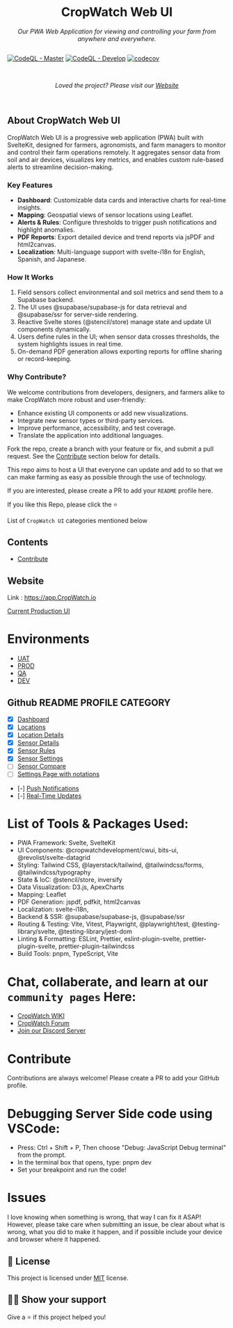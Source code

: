 <h1 align="center">CropWatch Web UI</h1>
<p align="center"><i>Our PWA Web Application for viewing and controlling your farm from anywhere and everywhere.</i></p>
<div style="display:flex; flex-direction: row; gap: 5px;" align="center">
  
  [![CodeQL - Master](https://github.com/CropWatchDevelopment/CropWatch/actions/workflows/github-code-scanning/codeql/badge.svg?branch=master)](https://github.com/CropWatchDevelopment/CropWatch/actions/workflows/github-code-scanning/codeql)
  [![CodeQL - Develop](https://github.com/CropWatchDevelopment/CropWatch/actions/workflows/github-code-scanning/codeql/badge.svg?branch=develop)](https://github.com/CropWatchDevelopment/CropWatch/actions/workflows/github-code-scanning/codeql)
  [![codecov](https://codecov.io/gh/CropWatchDevelopment/CropWatch/graph/badge.svg?token=H0LAIQ38KG)](https://codecov.io/gh/CropWatchDevelopment/CropWatch)

</div>
<br>
<p align="center"><i>Loved the project? Please visit our <a href="https://CropWatch.io">Website</a></i></p>
<br>

## About CropWatch Web UI
CropWatch Web UI is a progressive web application (PWA) built with SvelteKit, designed for farmers, agronomists, and farm managers to monitor and control their farm operations remotely.
It aggregates sensor data from soil and air devices, visualizes key metrics, and enables custom rule-based alerts to streamline decision-making.

### Key Features
- **Dashboard**: Customizable data cards and interactive charts for real-time insights.
- **Mapping**: Geospatial views of sensor locations using Leaflet.
- **Alerts & Rules**: Configure thresholds to trigger push notifications and highlight anomalies.
- **PDF Reports**: Export detailed device and trend reports via jsPDF and html2canvas.
- **Localization**: Multi-language support with svelte-i18n for English, Spanish, and Japanese.

### How It Works
1. Field sensors collect environmental and soil metrics and send them to a Supabase backend.
2. The UI uses @supabase/supabase-js for data retrieval and @supabase/ssr for server-side rendering.
3. Reactive Svelte stores (@stencil/store) manage state and update UI components dynamically.
4. Users define rules in the UI; when sensor data crosses thresholds, the system highlights issues in real time.
5. On-demand PDF generation allows exporting reports for offline sharing or record-keeping.

### Why Contribute?
We welcome contributions from developers, designers, and farmers alike to make CropWatch more robust and user-friendly:
- Enhance existing UI components or add new visualizations.
- Integrate new sensor types or third-party services.
- Improve performance, accessibility, and test coverage.
- Translate the application into additional languages.

Fork the repo, create a branch with your feature or fix, and submit a pull request. See the [Contribute](#contribute) section below for details.

This repo aims to host a UI that everyone can update and add to so that we can make farming as easy as possible through the use of technology.

If you are interested, please create a PR to add your `README` profile here.

If you like this Repo, please click the :star:

List of `CropWatch UI` categories mentioned below

## Contents
  - [Contribute](#contribute)

## Website

Link : https://app.CropWatch.io

<a href="https://app.CropWatch.io">Current Production UI</a>

# Environments
- [UAT](https://crop-watch-i2xiyd6mo-crop-watch-team.vercel.app/)
- [PROD](https://app.cropwatch.io)
- [QA](https://app-qa.cropwatch.io)
- [DEV](http://localhost:5173)

## Github README PROFILE CATEGORY

- [x] [Dashboard]()
- [x] [Locations]()
- [x] [Location Details]()
- [X] [Sensor Details]()
- [X] [Sensor Rules]()
- [X] [Sensor Settings]()
- [ ] [Sensor Compare]()
- [ ] [Settings Page with notations]()
- [-] [Push Notifications]()
- [-] [Real-Time Updates]()

# List of Tools & Packages Used:
- PWA Framework: Svelte, SvelteKit
- UI Components: @cropwatchdevelopment/cwui, bits-ui, @revolist/svelte-datagrid
- Styling: Tailwind CSS, @layerstack/tailwind, @tailwindcss/forms, @tailwindcss/typography
- State & IoC: @stencil/store, inversify
- Data Visualization: D3.js, ApexCharts
- Mapping: Leaflet
- PDF Generation: jspdf, pdfkit, html2canvas
- Localization: svelte-i18n,
- Backend & SSR: @supabase/supabase-js, @supabase/ssr
- Routing & Testing: Vite, Vitest, Playwright, @playwright/test, @testing-library/svelte, @testing-library/jest-dom
- Linting & Formatting: ESLint, Prettier, eslint-plugin-svelte, prettier-plugin-svelte, prettier-plugin-tailwindcss
- Build Tools: pnpm, TypeScript, Vite

# Chat, collaberate, and learn at our `community pages` Here:
- <a href="https://kb.CropWatch.io">CropWatch WIKI</a>
- <a href="https://forum.CropWatch.io">CropWatch Forum</a>
- <a href="https://discord.gg/fXHUpx6G">Join our Discord Server</a>

# Contribute

Contributions are always welcome! Please create a PR to add your GitHub profile.

# Debugging Server Side code using VSCode:
- Press: Ctrl + Shift + P, Then choose "Debug: JavaScript Debug terminal" from the prompt.
- In the terminal box that opens, type: pnpm dev
- Set your breakpoint and run the code!

# Issues

I love knowing when something is wrong, that way I can fix it ASAP! However, please take care when submitting an issue, be clear about what is wrong, what you did to make it happen, and if possible include your device and browser where it happened.

## :pencil: License

This project is licensed under [MIT](https://opensource.org/licenses/MIT) license.

## :man_astronaut: Show your support

Give a ⭐️ if this project helped you!
